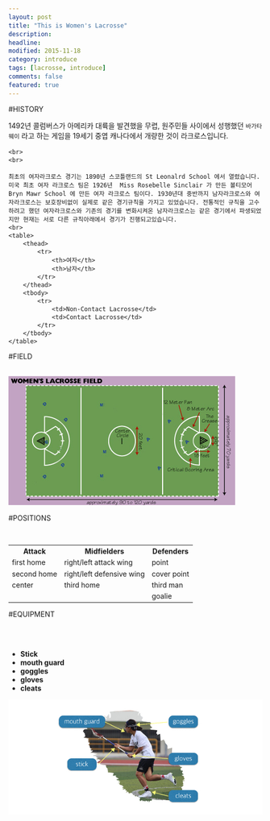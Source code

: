 ```yaml
---
layout: post
title: "This is Women's Lacrosse"
description: 
headline: 
modified: 2015-11-18
category: introduce
tags: [lacrosse, introduce]
comments: false
featured: true
---
```


#HISTORY

<p>
	1492년 콜럼버스가 아메리카 대륙을 발견했을 무렵, 원주민들 사이에서 성행했던 <code>바가타웨이</code> 라고 하는 게임을 19세기 중엽 캐나다에서 개량한 것이 라크로스입니다.

	<br>	
	<br>	

	최초의 여자라크로스 경기는 1890년 스코틀랜드의 St Leonalrd School 에서 열렸습니다.
	미국 최초 여자 라크로스 팀은 1926년  Miss Rosebelle Sinclair 가 만든 볼티모어 Bryn Mawr School 에 만든 여자 라크로스 팀이다. 1930년대 중반까지 남자라크로스와 여자라크로스는 보호장비없이 실제로 같은 경기규칙을 가지고 있었습니다. 전통적인 규칙을 고수하려고 했던 여자라크로스와 기존의 경기를 변화시켜온 남자라크로스는 같은 경기에서 파생되었지만 현재는 서로 다른 규칙아래에서 경기가 진행되고있습니다. 
	<br>
	<table>
		<thead>
			<tr>
				<th>여자</th>
				<th>남자</th>
			</tr>
		</thead>
		<tbody>
			<tr>
				<td>Non-Contact Lacrosse</td>
				<td>Contact Lacrosse</td>
			</tr>			
		</tbody>
	</table>

</p>

#FIELD

<br>
<img src="/images/lacrosse-field.jpg" alt="field" class="img_70"> 



#POSITIONS

<br>

<table>
	<tr>
		<th>Attack</th>
		<th>Midfielders</th>
		<th>Defenders</th>
	</tr>
	<tr>
		<td>first home</td>
		<td>right/left attack wing</td>
		<td>point</td>
	</tr>
	<tr>
		<td>second home</td>
		<td>right/left defensive wing</td>
		<td>cover point</td>
	</tr>
	<tr>
		<td>center</td>
		<td>third home</td>
		<td>third man</td>
	</tr>
	<tr>
		<td></td>
		<td></td>
		<td>goalie</td>
	</tr>
</table>

#EQUIPMENT

<br>
<br>

<ul class="inline_list">
	<li><strong>Stick</strong></li>
	<li><strong>mouth guard</strong></li>
	<li><strong>goggles</strong></li>
	<li><strong>gloves</strong></li>
	<li><strong>cleats</strong></li>
</ul>

<img src="/images/lacrosse-equipment.jpg" alt="equipment" class="img_70">
